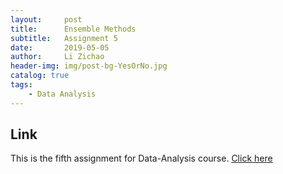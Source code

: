 ```yaml
---
layout:     post
title:      Ensemble Methods
subtitle:   Assignment 5
date:       2019-05-05
author:     Li Zichao
header-img: img/post-bg-YesOrNo.jpg
catalog: true
tags:
    - Data Analysis
---
```

## Link
This is the fifth assignment for Data-Analysis course. [Click here]({{site.baseurl}}/asset/homework5.pdf)



